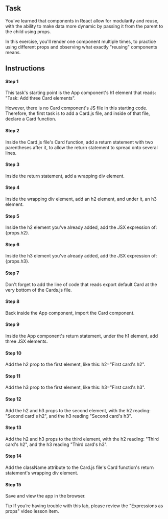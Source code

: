 ## Task
You've learned that components in React allow for modularity and reuse, with the ability to make data more dynamic by passing it from the parent to the child using props.

In this exercise, you'll render one component multiple times, to practice using different props and observing what exactly "reusing" components means.

## Instructions
#### Step 1

This task's starting point is the App component's h1 element that reads: "Task: Add three Card elements". 

However, there is no Card component's JS file in this starting code. Therefore, the first task is to add a Card.js file, and inside of that file, declare a Card function.  

#### Step 2

Inside the Card.js file's Card function, add a return statement with two parentheses after it, to allow the return statement to spread onto several lines. 

#### Step 3

Inside the return statement, add a wrapping div element. 

#### Step 4

Inside the wrapping div element, add an h2 element, and under it, an h3 element. 

#### Step 5

Inside the h2 element you've already added, add the JSX expression of: {props.h2}. 

#### Step 6

Inside the h3 element you've already added, add the JSX expression of: {props.h3}. 

#### Step 7

Don't forget to add the line of code that reads export default Card at the very bottom of the Cards.js file.

#### Step 8

Back inside the App component, import the Card component. 

#### Step 9

Inside the App component's return statement, under the h1 element, add three <Card /> JSX elements. 

#### Step 10

Add the h2 prop to the first <Card /> element, like this: h2="First card's h2". 

#### Step 11

Add the h3 prop to the first <Card /> element, like this: h3="First card's h3". 

#### Step 12

Add the h2 and h3 props to the second <Card /> element, with the h2 reading: "Second card's h2", and the h3 reading "Second card's h3". 

#### Step 13

Add the h2 and h3 props to the third <Card /> element, with the h2 reading: "Third card's h2", and the h3 reading "Third card's h3". 

#### Step 14

Add the className attribute to the Card.js file's Card function's return statement's wrapping div element. 

#### Step 15

Save and view the app in the browser.

Tip
If you’re having trouble with this lab, please review the "Expressions as props" video lesson item.  
